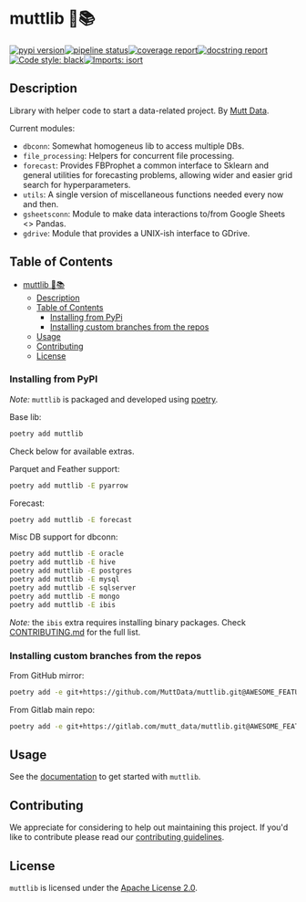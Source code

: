# muttlib 🐶📚

[![pypi version](https://img.shields.io/pypi/v/muttlib?color=blue)](https://pypi.org/project/muttlib/)[![pipeline status](https://gitlab.com/mutt_data/muttlib/badges/master/pipeline.svg)](https://gitlab.com/mutt_data/muttlib/-/commits/master)[![coverage report](https://gitlab.com/mutt_data/muttlib/badges/master/coverage.svg)](https://gitlab.com/mutt_data/muttlib/-/commits/master)[![docstring report](https://gitlab.com/mutt_data/muttlib/-/jobs/artifacts/master/raw/docs_coverage.svg?job=docstr-cov)](https://interrogate.readthedocs.io/en/latest/)[![Code style: black](https://img.shields.io/badge/code%20style-black-000000.svg)](https://github.com/psf/black)[![Imports: isort](https://img.shields.io/badge/%20imports-isort-%231674b1?style=flat&labelColor=ef8336)](https://pycqa.github.io/isort/)

## Description

Library with helper code to start a data-related project.
By [Mutt Data](https://muttdata.ai/).

Current modules:

- `dbconn`: Somewhat homogeneus lib to access multiple DBs.
- `file_processing`: Helpers for concurrent file processing.
- `forecast`: Provides FBProphet a common interface to Sklearn and general
  utilities for forecasting problems, allowing wider and easier grid search for
  hyperparameters.
- `utils`: A single version of miscellaneous functions needed every now and then.
- `gsheetsconn`: Module to make data interactions to/from Google Sheets <> Pandas.
- `gdrive`: Module that provides a UNIX-ish interface to GDrive.

## Table of Contents

- [muttlib 🐶📚](#muttlib-)
  - [Description](#description)
  - [Table of Contents](#table-of-contents)
    - [Installing from PyPi](#installing-from-pypi)
    - [Installing custom branches from the repos](#installing-custom-branches-from-the-repos)
  - [Usage](#usage)
  - [Contributing](#contributing)
  - [License](#license)

### Installing from PyPI

_Note:_ `muttlib` is packaged and developed using [poetry](https://python-poetry.org).

Base lib:

```bash
poetry add muttlib
```

Check below for available extras.

Parquet and Feather support:

```bash
poetry add muttlib -E pyarrow
```

Forecast:

```bash
poetry add muttlib -E forecast
```

Misc DB support for dbconn:

```bash
poetry add muttlib -E oracle
poetry add muttlib -E hive
poetry add muttlib -E postgres
poetry add muttlib -E mysql
poetry add muttlib -E sqlserver
poetry add muttlib -E mongo
poetry add muttlib -E ibis
```

_Note:_ the `ibis` extra requires installing binary packages. Check [CONTRIBUTING.md](https://github.com/MuttData/muttlib/blob/master/CONTRIBUTING.md#prerequisites) for the full list.

### Installing custom branches from the repos

From GitHub mirror:

```bash
poetry add -e git+https://github.com/MuttData/muttlib.git@AWESOME_FEATURE_BRANCH#egg=muttlib
```

From Gitlab main repo:

```bash
poetry add -e git+https://gitlab.com/mutt_data/muttlib.git@AWESOME_FEATURE_BRANCH#egg=muttlib
```

## Usage

See the [documentation](https://mutt_data.gitlab.io/muttlib/) to get started with `muttlib`.

## Contributing

We appreciate for considering to help out maintaining this project. If you'd like to contribute please read our [contributing guidelines](https://mutt_data.gitlab.io/muttlib/contributing.html).

## License

`muttlib` is licensed under the [Apache License 2.0](https://github.com/MuttData/muttlib/blob/master/LICENCE).

